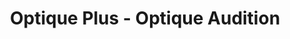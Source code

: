 ---
title: "Optique Plus - Optique Audition"
url: /le-perreux-sur-marne/optique-plus-optique-audition/
shop: opticien
---